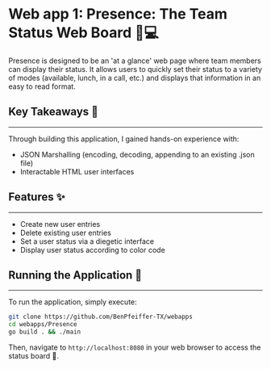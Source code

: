 # Web app 1: Presence: The Team Status Web Board 🧑💻
Presence is designed to be an 'at a glance' web page where team members can display their status. It allows users to quickly set their status to a variety of modes (available, lunch, in a call, etc.) and displays that information in an easy to read format.

## Key Takeaways 📝
---------------

Through building this application, I gained hands-on experience with:
* JSON Marshalling (encoding, decoding, appending to an existing .json file)
* Interactable HTML user interfaces


## Features ✨
-----
* Create new user entries
* Delete existing user entries
* Set a user status via a diegetic interface
* Display user status according to color code



## Running the Application 🎉
------------------------

To run the application, simply execute:

```bash
git clone https://github.com/BenPfeiffer-TX/webapps
cd webapps/Presence
go build . && ./main
```

Then, navigate to `http://localhost:8080` in your web browser to access the status board 🔗.

